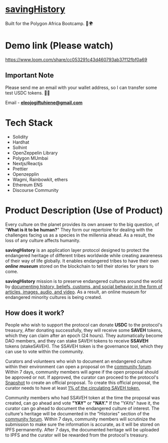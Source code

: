 # [savingHistory](https://savinghistory.xyz)

Built for the Polygon Africa Bootcamp. 🚀🌍

# Demo link (Please watch)

https://www.loom.com/share/cc053291c43d460793ab37f12fbf0a69

## Important Note

Please send me an email with your wallet address, so I can transfer some test USDC tokens. 🙏🏽

Email - **eleojogiftuhiene@gmail.com**

# Tech Stack

- Solidity
- Hardhat
- Solhint
- OpenZeppelin Library
- Polygon MUmbai
- Nextjs/Reactjs
- Prettier
- Openzepplin
- Wagmi, Rainbowkit, ethers
- Ethereum ENS
- Discourse Community

# Product Description (Use of Product)

Every culture on the planet provides its own answer to the big question, of "**What is it to be human?**" They form our repertoire for dealing with the challenges facing us as a species in the millennia ahead. As a result, the loss of any culture affects humanity.

**savingHistory** is an application layer protocol designed to protect the endangered heritage of different tribes worldwide while creating awareness of their way of life globally. It enables endangered tribes to have their own **_online museum_** stored on the blockchain to tell their stories for years to come.

**savingHistory** mission is to preserve endangered cultures around the world by <u>documenting history, beliefs, customs, and social behavior in the form of articles, images, audio, and video</u>. As a result, an online museum for endangered minority cultures is being created.

## How does it work?

People who wish to support the protocol can donate **USDC** to the protocol's treasury, After donating successfully, they will receive some **SAVEH** tokens, which they can claim after an epoch (24 hours). They automatically become DAO members, and they can stake SAVEH tokens to receive **SSAVEH** tokens (stakeSAVEH). The SSAVEH token is the governance tool, which they can use to vote within the community.

Curators and volunteers who wish to document an endangered culture within their environment can open a proposal on the [community forum](https://community.savinghistory.xyz). Within 7 days, community members will agree if the open proposal should be approved or not. If approved, the curator can proceed to the protocol's [Snapshot](https://demo.snapshot.org/#/savinghistory.eth) to create an official proposal. To create this official proposal, the curator needs to have at least <u>1% of the circulating SAVEH token.</u>

Community members who had SSAVEH token at the time the proposal was created, can go ahead and vote **"YAY"** or **"NAY."** If the "YAYs" have it, the curator can go ahead to document the endangered culture of interest. The culture's heritage will be documented in the "Histories" section of the [community forum](https://community.savinghistory.xyz). Within 7 days, community members will scrutinize the submission to make sure the information is accurate, as it will be stored on IPFS permanently. After 7 days, the documented heritage will be uploaded to IPFS and the curator will be rewarded from the protocol's treasury.
